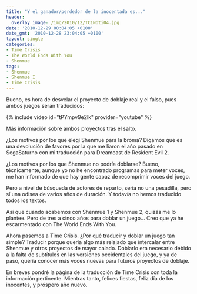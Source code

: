 ```yaml
---
title: "Y el ganador/perdedor de la inocentada es..."
header:
  overlay_image: /img/2010/12/TC1Noti04.jpg
date: '2010-12-29 00:04:05 +0100'
date_gmt: '2010-12-28 23:04:05 +0100'
layout: single
categories:
- Time Crisis
- The World Ends With You
- Shenmue
tags:
- Shenmue
- Shenmue I
- Time Crisis
---
```

Bueno, es hora de desvelar el proyecto de doblaje real y el falso, 
pues ambos juegos serán traducidos:

{% include video id="tPYmpv9e2lk" provider="youtube" %}

Más información sobre ambos proyectos tras el salto.

<!--more-->

¿Los motivos por los que elegí Shenmue para la broma? Digamos que es 
una devolución de favores por la que me liaron el año pasado en SegaSaturno 
con mi traducción para Dreamcast de Resident Evil 2.

¿Los motivos por los que Shenmue no podría doblarse? Bueno, técnicamente, 
aunque yo no he encontrado programas para meter voces, me han informado 
de que hay gente capaz de recomprimir voces del juego.

Pero a nivel de búsqueda de actores de reparto, sería no una pesadilla, 
pero sí una odisea de varios años de duración. Y todavía no hemos traducido 
todos los textos.

Así que cuando acabemos con Shenmue 1 y Shenmue 2, quizás me lo plantee. 
Pero de tres a cinco años para doblar un juego... Creo que ya he 
escarmentado con The World Ends With You.

Ahora pasemos a Time Crisis. ¿Por qué traducir y doblar un juego tan 
simple? Traducir porque quería algo más relajado que intercalar entre 
Shenmue y otros proyectos de mayor calado. Doblarlo era necesario debido 
a la falta de subtítulos en las versiones occidentales del juego, y ya de 
paso, quería conocer más voces nuevas para futuros proyectos de doblaje.

En breves pondré la página de la traducción de Time Crisis con toda la 
información pertinente. Mientras tanto, felices fiestas, feliz día de los 
inocentes, y próspero año nuevo.
